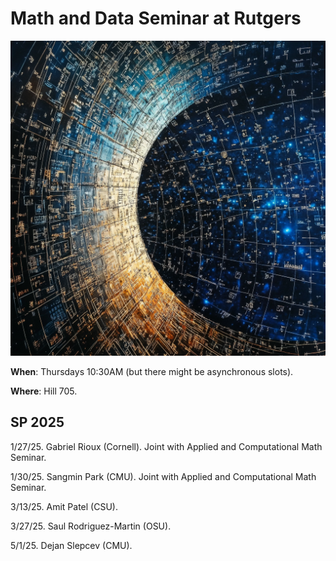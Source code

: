 # Math and Data Seminar at Rutgers

![screenshot](./mad.png)

**When**: Thursdays 10:30AM (but there might be asynchronous slots).

**Where**: Hill 705.

## SP 2025

1/27/25. Gabriel Rioux (Cornell). Joint with Applied and Computational Math Seminar.

1/30/25. Sangmin Park (CMU). Joint with Applied and Computational Math Seminar.

3/13/25. Amit Patel (CSU).

3/27/25. Saul Rodriguez-Martin (OSU).

5/1/25. Dejan Slepcev (CMU).


